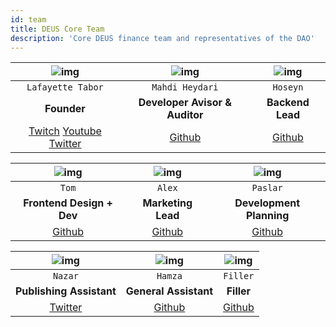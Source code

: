 ```yaml
---
id: team
title: DEUS Core Team
description: 'Core DEUS finance team and representatives of the DAO' 
---
```




| ![img](https://i.ibb.co/Rhft5BB/lafa.png) | ![img](https://i.ibb.co/2Kz4G97/Mahdi.png) | ![img](https://i.ibb.co/25THSLb/dev.png)| 
|:--:|:--:|:--:|
| `Lafayette Tabor` | `Mahdi Heydari` | `Hoseyn` | |
|**Founder**|**Developer Avisor & Auditor**|**Backend Lead**|
|[Twitch](https://google.com) [Youtube](https://google.com) [Twitter](https://google.com)  | [Github](https://google.com) | [Github](https://google.com)|



| ![img](https://i.ibb.co/25THSLb/dev.png) | ![img](https://i.ibb.co/25THSLb/dev.png) | ![img](https://i.ibb.co/25THSLb/dev.png)| 
| :-----: | :-----: | :-----: | 
| `Tom` | `Alex` | `Paslar` | |
|**Frontend Design + Dev**|**Marketing Lead**|**Development Planning**|
|[Github](https://google.com)| [Github](https://google.com) | [Github](https://google.com)|



| ![img](https://i.ibb.co/25THSLb/dev.png) | ![img](https://i.ibb.co/25THSLb/dev.png) | ![img](https://i.ibb.co/25THSLb/dev.png)| 
| :-----: | :-----: | :-----: | 
| `Nazar` | `Hamza` | `Filler` | |
|**Publishing Assistant**|**General Assistant**|**Filler**|
|[Twitter](https://google.com) | [Github](https://google.com) | [Github](https://google.com)|


